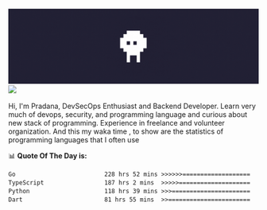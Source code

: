 ![banner](.github/banner.gif)
<img src="https://user-images.githubusercontent.com/73097560/115834477-dbab4500-a447-11eb-908a-139a6edaec5c.gif"></p>

Hi, I'm Pradana, DevSecOps Enthusiast and Backend Developer. Learn very much of devops, security, and programming language and curious about new stack of programming. Experience in freelance and volunteer organization. And this my waka time , to show are the statistics of programming languages that I often use

📊 **Quote Of The Day is:**
<!--START_SECTION:waka-->

```txt
Go                         228 hrs 52 mins >>>>>>===================   25.28 %
TypeScript                 187 hrs 2 mins  >>>>>====================   20.66 %
Python                     118 hrs 39 mins >>>======================   13.11 %
Dart                       81 hrs 55 mins  >>=======================   09.05 %
```

<!--END_SECTION:waka-->
